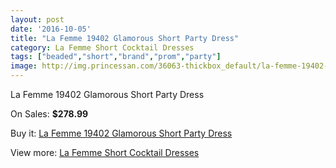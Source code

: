```yaml
---
layout: post
date: '2016-10-05'
title: "La Femme 19402 Glamorous Short Party Dress"
category: La Femme Short Cocktail Dresses
tags: ["beaded","short","brand","prom","party"]
image: http://img.princessan.com/36063-thickbox_default/la-femme-19402-glamorous-short-party-dress.jpg
---
```

La Femme 19402 Glamorous Short Party Dress

On Sales: **$278.99**
<a href="https://www.princessan.com/en/16876-la-femme-19402-glamorous-short-party-dress.html"><amp-img layout="responsive" width="600" height="600" src="//img.princessan.com/36063-thickbox_default/la-femme-19402-glamorous-short-party-dress.jpg" alt="La Femme 19402 Glamorous Short Party Dress 0" /></a>

Buy it: [La Femme 19402 Glamorous Short Party Dress](https://www.princessan.com/en/16876-la-femme-19402-glamorous-short-party-dress.html "La Femme 19402 Glamorous Short Party Dress")

View more: [La Femme Short Cocktail Dresses](https://www.princessan.com/en/140- "La Femme Short Cocktail Dresses")